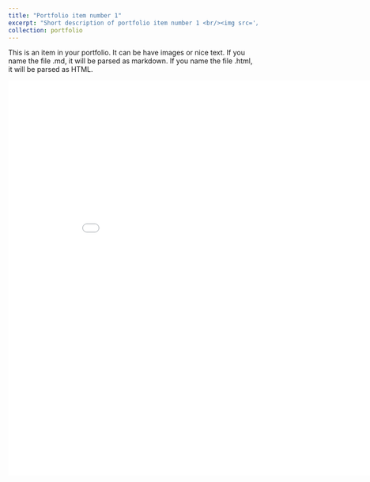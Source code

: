 ```yaml
---
title: "Portfolio item number 1"
excerpt: "Short description of portfolio item number 1 <br/><img src='/images/500x300.png'>"
collection: portfolio
---
```


This is an item in your portfolio. It can be have images or nice text. If you name the file .md, it will be parsed as markdown. If you name the file .html, it will be parsed as HTML. 

<iframe width="900" height="800" frameborder="0" scrolling="no" src="//plot.ly/~chintaluri/1.embed"></iframe>
